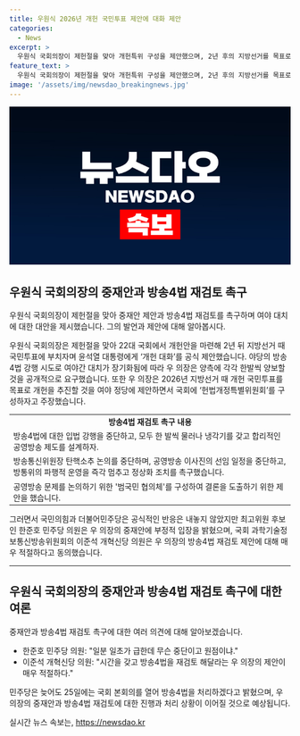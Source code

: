 ```yaml
---
title: 우원식 2026년 개헌 국민투표 제안에 대화 제안
categories:
  - News
excerpt: >
  우원식 국회의장이 제헌절을 맞아 개헌특위 구성을 제안했으며, 2년 후의 지방선거를 목표로 개헌안을 마련해 국민투표에 부치자고 윤석열 대통령에게 개헌 대화를 제안했다. 또한 여야간 대치를 해소하기 위해 방송4법 재검토를 촉구하고, 헌법개정특별위원회 구성을 제안하며 대통령과 입법부 대표의 직접 대화를 강조했다. 이에 대해 여당과 야당의 반응은 분분한 가운데, 우원식 국회의장의 중재안에 동의하는 목소리도 나오고 있다.
feature_text: >
  우원식 국회의장이 제헌절을 맞아 개헌특위 구성을 제안했으며, 2년 후의 지방선거를 목표로 개헌안을 마련해 국민투표에 부치자고 윤석열 대통령에게 개헌 대화를 제안했다. 또한 여야간 대치를 해소하기 위해 방송4법 재검토를 촉구하고, 헌법개정특별위원회 구성을 제안하며 대통령과 입법부 대표의 직접 대화를 강조했다. 이에 대해 여당과 야당의 반응은 분분한 가운데, 우원식 국회의장의 중재안에 동의하는 목소리도 나오고 있다.
image: '/assets/img/newsdao_breakingnews.jpg'
---
```


<p><img src="/assets/img/newsdao_breakingnews.jpg" alt="pcversion 속보" /></p>

<h2 data-ke-size="size26">우원식 국회의장의 중재안과 방송4법 재검토 촉구</h2>

<p>우원식 국회의장이 제헌절을 맞아 중재안 제안과 방송4법 재검토를 촉구하며 여야 대치에 대한 대안을 제시했습니다. 그의 발언과 제안에 대해 알아봅시다.</p>

<p data-ke-size="size16">우원식 국회의장은 제헌절을 맞아 22대 국회에서 개헌안을 마련해 2년 뒤 지방선거 때 국민투표에 부치자며 윤석열 대통령에게 ‘개헌 대화’를 공식 제안했습니다. 야당의 방송4법 강행 시도로 여야간 대치가 장기화됨에 따라 우 의장은 양측에 각각 한발씩 양보할 것을 공개적으로 요구했습니다. 또한 우 의장은 2026년 지방선거 때 개헌 국민투표를 목표로 개헌을 추진할 것을 여야 정당에 제안하면서 국회에 ‘헌법개정특별위원회’를 구성하자고 주장했습니다.</p>

<table>
  <tr>
    <td style="text-align: center; height: 17px;"><b>방송4법 재검토 촉구 내용</b></td>
  </tr>
  <tr>
    <td>방송4법에 대한 입법 강행을 중단하고, 모두 한 발씩 물러나 냉각기를 갖고 합리적인 공영방송 제도를 설계하자.</td>
  </tr>
  <tr>
    <td>방송통신위원장 탄핵소추 논의를 중단하며, 공영방송 이사진의 선임 일정을 중단하고, 방통위의 파행적 운영을 즉각 멈추고 정상화 조치를 촉구했습니다.</td>
  </tr>
  <tr>
    <td>공영방송 문제를 논의하기 위한 '범국민 협의체'를 구성하여 결론을 도출하기 위한 제안을 했습니다.</td>
  </tr>
</table>

<p data-ke-size="size16">그러면서 국민의힘과 더불어민주당은 공식적인 반응은 내놓지 않았지만 최고위원 후보인 한준호 민주당 의원은 우 의장의 중재안에 부정적 입장을 밝혔으며, 국회 과학기술정보통신방송위원회의 이준석 개혁신당 의원은 우 의장의 방송4법 재검토 제안에 대해 매우 적절하다고 동의했습니다.</p>

<hr>

<h2 data-ke-size="size26">우원식 국회의장의 중재안과 방송4법 재검토 촉구에 대한 여론</h2>

<p>중재안과 방송4법 재검토 촉구에 대한 여러 의견에 대해 알아보겠습니다.</p>

<ul>
  <li>한준호 민주당 의원: "일분 일초가 급한데 무슨 중단이고 원점이냐."</li>
  <li>이준석 개혁신당 의원: "시간을 갖고 방송4법을 재검토 해달라는 우 의장의 제안이 매우 적절하다."</li>
</ul>

<p data-ke-size="size16">민주당은 늦어도 25일에는 국회 본회의를 열어 방송4법을 처리하겠다고 밝혔으며, 우 의장의 중재안과 방송4법 재검토에 대한 진행과 처리 상황이 이어질 것으로 예상됩니다.</p>
실시간 뉴스 속보는, <a href="https://newsdao.kr" rel="dofollow">https://newsdao.kr</a>


